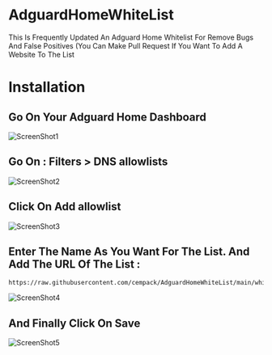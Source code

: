 # AdguardHomeWhiteList
This Is Frequently Updated An Adguard Home Whitelist For Remove Bugs And False Positives
(You Can Make Pull Request If You Want To Add A Website To The List

# Installation

## Go On Your Adguard Home Dashboard
![ScreenShot1](https://user-images.githubusercontent.com/73651345/148693179-341f9ccf-57dc-4008-96c4-039620cfaf99.jpeg)
## Go On : Filters > DNS allowlists
![ScreenShot2](https://user-images.githubusercontent.com/73651345/148693351-00cfcf7f-fb04-4dc8-ac9f-90b2d575cafb.jpeg)
## Click On Add allowlist
![ScreenShot3](https://user-images.githubusercontent.com/73651345/148693365-ff765e23-47f6-4300-9e12-dd88ca19e4c7.jpeg)
## Enter The Name As You Want For The List. And Add The URL Of The List :
```` 
https://raw.githubusercontent.com/cempack/AdguardHomeWhiteList/main/whitelist.txt
````
![ScreenShot4](https://user-images.githubusercontent.com/73651345/148693486-5bd57f76-af35-4ad2-8dc0-f3021614987a.jpeg)
## And Finally Click On Save
![ScreenShot5](https://user-images.githubusercontent.com/73651345/148693523-48cb6812-14bf-48c3-840b-03523b5d37a8.jpeg)
